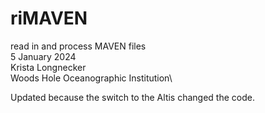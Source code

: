 # riMAVEN
read in and process MAVEN files\
5 January 2024\
Krista Longnecker\
Woods Hole Oceanographic Institution\

Updated because the switch to the Altis changed the code.
